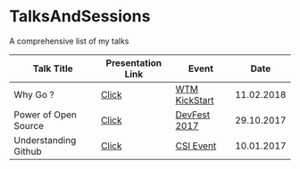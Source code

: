 # TalksAndSessions
A comprehensive list of my talks

| Talk Title      | Presentation Link | Event | Date | 
|------------|-------------------|-------|------|
| Why Go ?|     [Click](https://docs.google.com/presentation/d/1ci_KUm_aC5J25fzLYVBmvwlTwjgx7ChBRtfq43QK9r4/edit?usp=sharing) | [WTM KickStart](https://www.meetup.com/GDGNewDelhi/events/247251144/) | 11.02.2018 |                         
| Power of Open Source | [Click](https://drive.google.com/open?id=0B1vPAFcbl5UJbzYxdzN1dnN6S28) | [DevFest 2017](https://www.meetup.com/GDGNewDelhi/events/243302149/) | 29.10.2017 |
| Understanding Github | [Click](https://docs.google.com/presentation/d/1h6mfEgcCmq_mjR7b8R-d5PvGah0sl8tOPzDKWinmxq8/edit?usp=sharing) | [CSI Event](https://www.facebook.com/events/310459286016187/) | 10.01.2017 |
